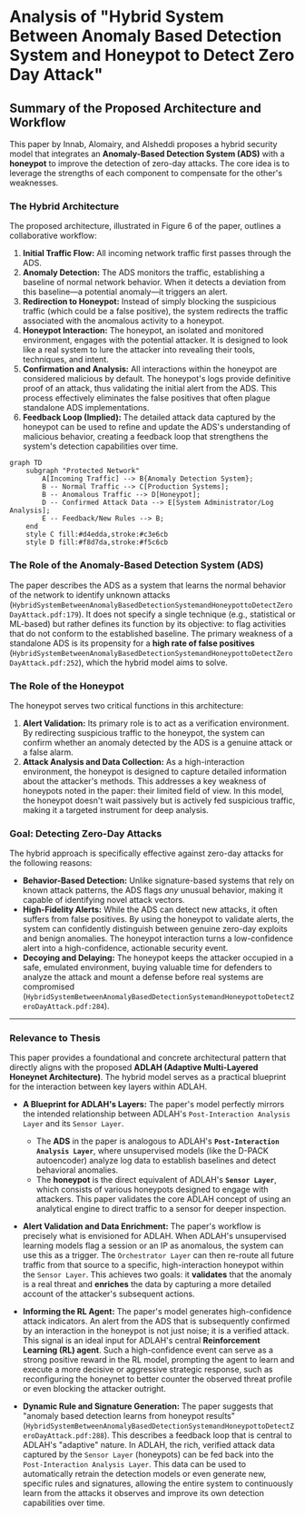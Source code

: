 # Analysis of "Hybrid System Between Anomaly Based Detection System and Honeypot to Detect Zero Day Attack"

## Summary of the Proposed Architecture and Workflow

This paper by Innab, Alomairy, and Alsheddi proposes a hybrid security model that integrates an **Anomaly-Based Detection System (ADS)** with a **honeypot** to improve the detection of zero-day attacks. The core idea is to leverage the strengths of each component to compensate for the other's weaknesses.

### The Hybrid Architecture

The proposed architecture, illustrated in Figure 6 of the paper, outlines a collaborative workflow:

1.  **Initial Traffic Flow:** All incoming network traffic first passes through the ADS.
2.  **Anomaly Detection:** The ADS monitors the traffic, establishing a baseline of normal network behavior. When it detects a deviation from this baseline—a potential anomaly—it triggers an alert.
3.  **Redirection to Honeypot:** Instead of simply blocking the suspicious traffic (which could be a false positive), the system redirects the traffic associated with the anomalous activity to a honeypot.
4.  **Honeypot Interaction:** The honeypot, an isolated and monitored environment, engages with the potential attacker. It is designed to look like a real system to lure the attacker into revealing their tools, techniques, and intent.
5.  **Confirmation and Analysis:** All interactions within the honeypot are considered malicious by default. The honeypot's logs provide definitive proof of an attack, thus validating the initial alert from the ADS. This process effectively eliminates the false positives that often plague standalone ADS implementations.
6.  **Feedback Loop (Implied):** The detailed attack data captured by the honeypot can be used to refine and update the ADS's understanding of malicious behavior, creating a feedback loop that strengthens the system's detection capabilities over time.

```mermaid
graph TD
    subgraph "Protected Network"
        A[Incoming Traffic] --> B{Anomaly Detection System};
        B -- Normal Traffic --> C[Production Systems];
        B -- Anomalous Traffic --> D[Honeypot];
        D -- Confirmed Attack Data --> E[System Administrator/Log Analysis];
        E -- Feedback/New Rules --> B;
    end
    style C fill:#d4edda,stroke:#c3e6cb
    style D fill:#f8d7da,stroke:#f5c6cb
```

### The Role of the Anomaly-Based Detection System (ADS)

The paper describes the ADS as a system that learns the normal behavior of the network to identify unknown attacks (`HybridSystemBetweenAnomalyBasedDetectionSystemandHoneypottoDetectZeroDayAttack.pdf:179`). It does not specify a single technique (e.g., statistical or ML-based) but rather defines its function by its objective: to flag activities that do not conform to the established baseline. The primary weakness of a standalone ADS is its propensity for a **high rate of false positives** (`HybridSystemBetweenAnomalyBasedDetectionSystemandHoneypottoDetectZeroDayAttack.pdf:252`), which the hybrid model aims to solve.

### The Role of the Honeypot

The honeypot serves two critical functions in this architecture:

1.  **Alert Validation:** Its primary role is to act as a verification environment. By redirecting suspicious traffic to the honeypot, the system can confirm whether an anomaly detected by the ADS is a genuine attack or a false alarm.
2.  **Attack Analysis and Data Collection:** As a high-interaction environment, the honeypot is designed to capture detailed information about the attacker's methods. This addresses a key weakness of honeypots noted in the paper: their limited field of view. In this model, the honeypot doesn't wait passively but is actively fed suspicious traffic, making it a targeted instrument for deep analysis.

### Goal: Detecting Zero-Day Attacks

The hybrid approach is specifically effective against zero-day attacks for the following reasons:

*   **Behavior-Based Detection:** Unlike signature-based systems that rely on known attack patterns, the ADS flags *any* unusual behavior, making it capable of identifying novel attack vectors.
*   **High-Fidelity Alerts:** While the ADS can detect new attacks, it often suffers from false positives. By using the honeypot to validate alerts, the system can confidently distinguish between genuine zero-day exploits and benign anomalies. The honeypot interaction turns a low-confidence alert into a high-confidence, actionable security event.
*   **Decoying and Delaying:** The honeypot keeps the attacker occupied in a safe, emulated environment, buying valuable time for defenders to analyze the attack and mount a defense before real systems are compromised (`HybridSystemBetweenAnomalyBasedDetectionSystemandHoneypottoDetectZeroDayAttack.pdf:284`).

---

### Relevance to Thesis

This paper provides a foundational and concrete architectural pattern that directly aligns with the proposed **ADLAH (Adaptive Multi-Layered Honeynet Architecture)**. The hybrid model serves as a practical blueprint for the interaction between key layers within ADLAH.

*   **A Blueprint for ADLAH's Layers:** The paper's model perfectly mirrors the intended relationship between ADLAH's `Post-Interaction Analysis Layer` and its `Sensor Layer`.
    *   The **ADS** in the paper is analogous to ADLAH's **`Post-Interaction Analysis Layer`**, where unsupervised models (like the D-PACK autoencoder) analyze log data to establish baselines and detect behavioral anomalies.
    *   The **honeypot** is the direct equivalent of ADLAH's **`Sensor Layer`**, which consists of various honeypots designed to engage with attackers. This paper validates the core ADLAH concept of using an analytical engine to direct traffic to a sensor for deeper inspection.

*   **Alert Validation and Data Enrichment:** The paper's workflow is precisely what is envisioned for ADLAH. When ADLAH's unsupervised learning models flag a session or an IP as anomalous, the system can use this as a trigger. The `Orchestrator Layer` can then re-route all future traffic from that source to a specific, high-interaction honeypot within the `Sensor Layer`. This achieves two goals: it **validates** that the anomaly is a real threat and **enriches** the data by capturing a more detailed account of the attacker's subsequent actions.

*   **Informing the RL Agent:** The paper's model generates high-confidence attack indicators. An alert from the ADS that is subsequently confirmed by an interaction in the honeypot is not just noise; it is a verified attack. This signal is an ideal input for ADLAH's central **Reinforcement Learning (RL) agent**. Such a high-confidence event can serve as a strong positive reward in the RL model, prompting the agent to learn and execute a more decisive or aggressive strategic response, such as reconfiguring the honeynet to better counter the observed threat profile or even blocking the attacker outright.

*   **Dynamic Rule and Signature Generation:** The paper suggests that "anomaly based detection learns from honeypot results" (`HybridSystemBetweenAnomalyBasedDetectionSystemandHoneypottoDetectZeroDayAttack.pdf:288`). This describes a feedback loop that is central to ADLAH's "adaptive" nature. In ADLAH, the rich, verified attack data captured by the `Sensor Layer` (honeypots) can be fed back into the `Post-Interaction Analysis Layer`. This data can be used to automatically retrain the detection models or even generate new, specific rules and signatures, allowing the entire system to continuously learn from the attacks it observes and improve its own detection capabilities over time.